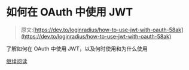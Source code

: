 # 如何在 OAuth 中使用 JWT

> 原文:[https://dev.to/loginradius/how-to-use-jwt-with-oauth-58ak](https://dev.to/loginradius/how-to-use-jwt-with-oauth-58ak)

了解如何在 OAuth 中使用 JWT，以及何时使用和为什么使用

[继续阅读](https://www.loginradius.com/engineering/blog/using-jwt-with-oauth2-when-and-why/)